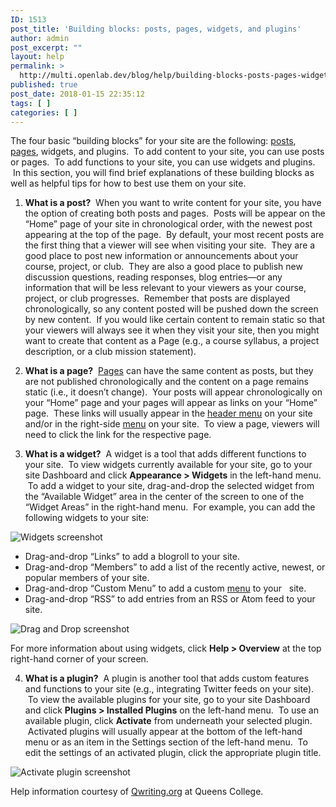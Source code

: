 ```yaml
---
ID: 1513
post_title: 'Building blocks: posts, pages, widgets, and plugins'
author: admin
post_excerpt: ""
layout: help
permalink: >
  http://multi.openlab.dev/blog/help/building-blocks-posts-pages-widgets-and-plugins/
published: true
post_date: 2018-01-15 22:35:12
tags: [ ]
categories: [ ]
---
```

The four basic “building blocks” for your site are the following: <a href="https://openlab.citytech.cuny.edu/blog/help/writing-a-post/">posts</a>, <a title="Creating pages on your Site" href="https://openlab.citytech.cuny.edu/blog/help/creating-pages-on-your-site/">pages</a>, widgets, and plugins.  To add content to your site, you can use posts or pages.  To add functions to your site, you can use widgets and plugins.  In this section, you will find brief explanations of these building blocks as well as helpful tips for how to best use them on your site.

1. <strong>What is a post?</strong>  When you want to write content for your site, you have the option of creating both posts and pages.  Posts will be appear on the “Home” page of your site in chronological order, with the newest post appearing at the top of the page.  By default, your most recent posts are the first thing that a viewer will see when visiting your site.  They are a good place to post new information or announcements about your course, project, or club.  They are also a good place to publish new discussion questions, reading responses, blog entries—or any information that will be less relevant to your viewers as your course, project, or club progresses.  Remember that posts are displayed chronologically, so any content posted will be pushed down the screen by new content.  If you would like certain content to remain static so that your viewers will always see it when they visit your site, then you might want to create that content as a Page (e.g., a course syllabus, a project description, or a club mission statement).

2. <strong>What is a page?</strong>  <a title="Creating pages on your Site" href="https://openlab.citytech.cuny.edu/blog/help/creating-pages-on-your-site/">Pages</a> can have the same content as posts, but they are not published chronologically and the content on a page remains static (i.e., it doesn’t change).  Your posts will appear chronologically on your “Home” page and your pages will appear as links on your “Home” page.  These links will usually appear in the <a title="Changing the menu on your Site" href="https://openlab.citytech.cuny.edu/blog/help/changing-the-menu-on-your-site/">header menu</a> on your site and/or in the right-side <a title="Changing the menu on your Site" href="https://openlab.citytech.cuny.edu/blog/help/changing-the-menu-on-your-site/">menu</a> on your site.  To view a page, viewers will need to click the link for the respective page.

3. <strong>What is a widget?</strong>  A widget is a tool that adds different functions to your site.  To view widgets currently available for your site, go to your site Dashboard and click <strong>Appearance &gt; Widgets</strong> in the left-hand menu.  To add a widget to your site, drag-and-drop the selected widget from the “Available Widget” area in the center of the screen to one of the “Widget Areas” in the right-hand menu.  For example, you can add the following widgets to your site:

<img class="alignnone wp-image-3134 size-full" src="https://openlab.citytech.cuny.edu/wp-content/uploads/2012/08/Building_Blocks1.jpg" sizes="(max-width: 660px) 100vw, 660px" srcset="https://openlab.citytech.cuny.edu/wp-content/uploads/2012/08/Building_Blocks1.jpg 660w, https://openlab.citytech.cuny.edu/wp-content/uploads/2012/08/Building_Blocks1-300x149.jpg 300w" alt="Widgets screenshot" />
<ul>
 	<li>Drag-and-drop “Links” to add a blogroll to your site.</li>
 	<li>Drag-and-drop “Members” to add a list of the recently active, newest, or popular members of your site.</li>
 	<li>Drag-and-drop “Custom Menu” to add a custom <a title="Changing the menu on your Site" href="https://openlab.citytech.cuny.edu/blog/help/changing-the-menu-on-your-site/">menu</a> to your   site.</li>
 	<li>Drag-and-drop “RSS” to add entries from an RSS or Atom feed to your site.</li>
</ul>
<img class="alignnone wp-image-3135 size-full" title="Building_Blocks2" src="https://openlab.citytech.cuny.edu/wp-content/uploads/2012/08/Building_Blocks2.jpg" sizes="(max-width: 660px) 100vw, 660px" srcset="https://openlab.citytech.cuny.edu/wp-content/uploads/2012/08/Building_Blocks2.jpg 660w, https://openlab.citytech.cuny.edu/wp-content/uploads/2012/08/Building_Blocks2-300x203.jpg 300w" alt="Drag and Drop screenshot" />

For more information about using widgets, click <strong>Help &gt; Overview</strong> at the top right-hand corner of your screen.

4. <strong>What is a plugin?</strong>  A plugin is another tool that adds custom features and functions to your site (e.g., integrating Twitter feeds on your site).  To view the available plugins for your site, go to your site Dashboard and click <strong>Plugins &gt; Installed Plugins</strong> on the left-hand menu.  To use an available plugin, click <strong>Activate</strong> from underneath your selected plugin.  Activated plugins will usually appear at the bottom of the left-hand menu or as an item in the Settings section of the left-hand menu.  To edit the settings of an activated plugin, click the appropriate plugin title.

<img class="alignnone wp-image-3136 size-full" title="Building_Blocks4" src="https://openlab.citytech.cuny.edu/wp-content/uploads/2012/08/Building_Blocks4.jpg" sizes="(max-width: 660px) 100vw, 660px" srcset="https://openlab.citytech.cuny.edu/wp-content/uploads/2012/08/Building_Blocks4.jpg 660w, https://openlab.citytech.cuny.edu/wp-content/uploads/2012/08/Building_Blocks4-300x157.jpg 300w" alt="Activate plugin screenshot" />

Help information courtesy of <a href="http://help.qwriting.org" target="_blank" rel="noopener">Qwriting.org</a> at Queens College.